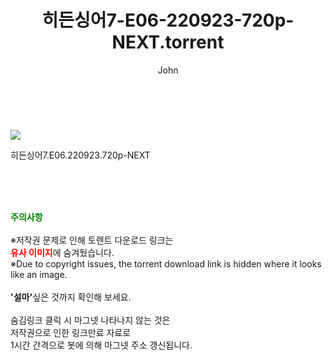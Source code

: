 ﻿---
layout: post
title:  "    히든싱어7-E06-220923-720p-NEXT.torrent"
author: John
categories: [ TV ]
tags: [  ]
image: https://torrentrj55.com/uploadfile/full/59a1e4fc4c389c4ab0364f471860491b97b6a2c5.jpg 
description: "    히든싱어7-E06-220923-720p-NEXT torrent 정보 공유"
toc: true
toc_sticky: true
---

<br>
<p><img src="https://torrentrj55.com/uploadfile/full/59a1e4fc4c389c4ab0364f471860491b97b6a2c5.jpg"/></p>
 히든싱어7.E06.220923.720p-NEXT  
    
<br><br><br>
<p data-ke-size="size16"><b><span style="color: green;">주의사항</span></b><br /><br />※저작권 문제로 인해 토렌트 다운로드 링크는<br /><b><span style="color: red;">유사 이미지</span></b>에 숨겨뒀습니다.<br />※Due to copyright issues, the torrent download link is hidden where it looks like an image.<br /><br /><b>'설마'</b>싶은 것까지 확인해 보세요.<br /><br />숨김링크 클릭 시 마그넷 나타나지 않는 것은<br />저작권으로 인한 링크만료 자료로<br />1시간 간격으로 봇에 의해 마그넷 주소 갱신됩니다.</p>
